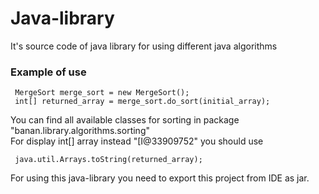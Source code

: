 # Java-library
It's source code of java library for using different java algorithms
<h3>Example of use</h3>
  
     MergeSort merge_sort = new MergeSort();
     int[] returned_array = merge_sort.do_sort(initial_array);
     
You can find all available classes for sorting in package "banan.library.algorithms.sorting"<br>
For display int[] array instead "[I@33909752" you should use 

     java.util.Arrays.toString(returned_array);

For using this java-library you need to export this project from IDE as jar.

